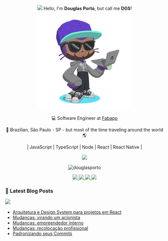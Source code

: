 <p align="center">
  <img src="https://media.giphy.com/media/1r8YvFB47nAsAy36mp/giphy.gif" width="100px"> Hello, I'm <strong>Douglas Porto</strong>, but call me <strong>DGS</strong>!
</p>

<p align="center">
  <img src="https://github.com/douglasporto/douglasporto/blob/master/octocat-mini.png" width="300px" /> 

<p align="center">💻  Software Engineer at <a href="https://fabricadeaplicativos.com.br/" alt="Fabapp site" target="_blank">Fabapp</a></p>
<p align="center">🏡  Brazilian, São Paulo - SP - but most of the time traveling around the world 🌎</p>

<p align="center">| JavaScript | TypeScript | Node | React | React Native |</p>
<p align="center">
  <a href="https://github-readme-stats.anuraghazra1.vercel.app/api/top-langs/?username=douglasporto&hide=css,html">
    <img align="center" src="https://github-readme-stats.anuraghazra1.vercel.app/api/top-langs/?username=douglasporto&hide=css,html&layout=compact&theme=radical" />
  </a>
</p>
<p align="center"><img align="center" src="https://github-readme-stats.vercel.app/api?username=douglasporto&show_icons=true&layout=compact&theme=radical" alt="douglasporto" /></p>

<p align="center">
  <a href="https://douglasporto.com.br" alt="Personal site" target="_blank">
    <img src="https://img.shields.io/badge/Blog-douglasporto.com.br-6633cc" />
  </a>
  <a href="https://twitter.com/dgsapenas" alt="Twitter" target="_blank">
    <img src="https://img.shields.io/badge/-@dgsapenas-6633cc?style=flat-square&labelColor=6633cc&logo=twitter&logoColor=white&link=https://twitter.com/dgsapenas" />
  </a>
  <a href="https://www.linkedin.com/in/douglas-porto/" alt="LinkedIn" target="_blank">
    <img src="https://img.shields.io/badge/-Douglas%20Porto-6633cc?style=flat-square&logo=Linkedin&logoColor=white&link=https://www.linkedin.com/in/douglas-porto/" />
  </a>
  <a href="mailto:douglasalexandre7@gmail.com" alt="E-mail" target="_blank">
    <img src="https://img.shields.io/badge/-douglasalexandre7@gmail.com-6633cc?style=flat-square&logo=Gmail&logoColor=white&link=mailto:douglasalexandre7@gmail.com" />
  </a>

</p>

### 📕 Latest Blog Posts
<img src="https://i.ibb.co/2y9RZ3s/IMG-3384.png" width="60px" />

<!-- BLOG:START -->
- [Arquitetura e Design System para projetos em React](https://douglasporto.com.br/blog/arquitetura-e-design-system-para-projetos-em-react/)
- [Mudanças: virando um acionista](https://douglasporto.com.br/blog/mudanças-virando-um-acionista/)
- [Mudanças: empreendedor interno](https://douglasporto.com.br/blog/mudanças-empreendedor-interno/)
- [Mudanças: recolocação profissional](https://douglasporto.com.br/blog/mundanças-recolocação-profissional/)
- [Padronizando seus Commits](https://douglasporto.com.br/blog/automatizando-seus-commits/)
<!-- BLOG:END -->
